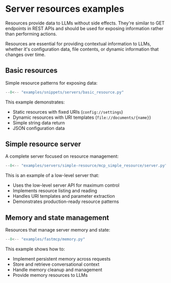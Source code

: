 # Server resources examples

Resources provide data to LLMs without side effects. They're similar to GET endpoints in REST APIs and should be used for exposing information rather than performing actions.

Resources are essential for providing contextual information to LLMs, whether it's configuration data, file contents, or dynamic information that changes over time.

## Basic resources

Simple resource patterns for exposing data:

```python
--8<-- "examples/snippets/servers/basic_resource.py"
```

This example demonstrates:

- Static resources with fixed URIs (`config://settings`)
- Dynamic resources with URI templates (`file://documents/{name}`)
- Simple string data return
- JSON configuration data

## Simple resource server

A complete server focused on resource management:

```python
--8<-- "examples/servers/simple-resource/mcp_simple_resource/server.py"
```

This is an example of a low-level server that:

- Uses the low-level server API for maximum control
- Implements resource listing and reading
- Handles URI templates and parameter extraction
- Demonstrates production-ready resource patterns


## Memory and state management

Resources that manage server memory and state:

```python
--8<-- "examples/fastmcp/memory.py"
```

This example shows how to:

- Implement persistent memory across requests
- Store and retrieve conversational context
- Handle memory cleanup and management
- Provide memory resources to LLMs
